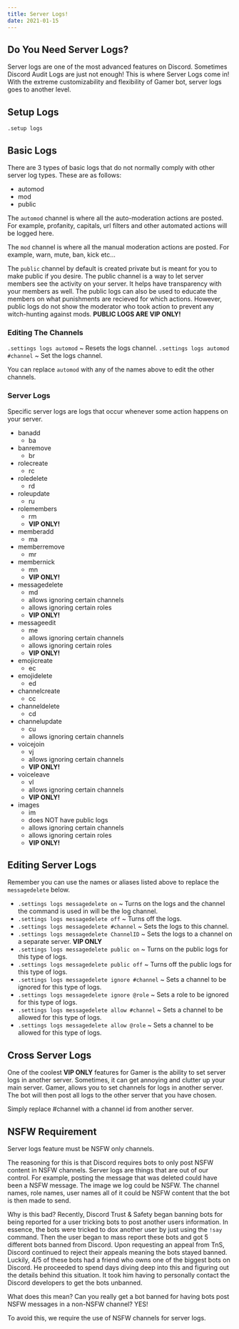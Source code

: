 ```yaml
---
title: Server Logs!
date: 2021-01-15
---
```


## Do You Need Server Logs?

Server logs are one of the most advanced features on Discord. Sometimes Discord Audit Logs are just not enough! This is where Server Logs come in! With the extreme customizability and flexibility of Gamer bot, server logs goes to another level.

## Setup Logs

`.setup logs`

## Basic Logs

There are 3 types of basic logs that do not normally comply with other server log types. These are as follows:

- automod
- mod
- public

The `automod` channel is where all the auto-moderation actions are posted. For example, profanity, capitals, url filters and other automated actions will be logged here.

The `mod` channel is where all the manual moderation actions are posted. For example, warn, mute, ban, kick etc...

The `public` channel by default is created private but is meant for you to make public if you desire. The public channel is a way to let server members see the activity on your server. It helps have transparency with your members as well. The public logs can also be used to educate the members on what punishments are recieved for which actions. However, public logs do not show the moderator who took action to prevent any witch-hunting against mods. **PUBLIC LOGS ARE VIP ONLY!**

### Editing The Channels

`.settings logs automod` ~ Resets the logs channel.
`.settings logs automod #channel` ~ Set the logs channel.

You can replace `automod` with any of the names above to edit the other channels.

### Server Logs

Specific server logs are logs that occur whenever some action happens on your server.

- banadd
  - ba
- banremove
  - br
- rolecreate
  - rc
- roledelete
  - rd
- roleupdate
  - ru
- rolemembers
  - rm
  - **VIP ONLY!**
- memberadd
  - ma
- memberremove
  - mr
- membernick
  - mn
  - **VIP ONLY!**
- messagedelete
  - md
  - allows ignoring certain channels
  - allows ignoring certain roles
  - **VIP ONLY!**
- messageedit
  - me
  - allows ignoring certain channels
  - allows ignoring certain roles
  - **VIP ONLY!**
- emojicreate
  - ec
- emojidelete
  - ed
- channelcreate
  - cc
- channeldelete
  - cd
- channelupdate
  - cu
  - allows ignoring certain channels
- voicejoin
  - vj
  - allows ignoring certain channels
  - **VIP ONLY!**
- voiceleave
  - vl
  - allows ignoring certain channels
  - **VIP ONLY!**
- images
  - im
  - does NOT have public logs
  - allows ignoring certain channels
  - allows ignoring certain roles
  - **VIP ONLY!**

## Editing Server Logs

Remember you can use the names or aliases listed above to replace the `messagedelete` below.

- `.settings logs messagedelete on` ~ Turns on the logs and the channel the command is used in will be the log channel.
- `.settings logs messagedelete off` ~ Turns off the logs.
- `.settings logs messagedelete #channel` ~ Sets the logs to this channel.
- `.settings logs messagedelete ChannelID` ~ Sets the logs to a channel on a separate server. **VIP ONLY**
- `.settings logs messagedelete public on` ~ Turns on the public logs for this type of logs.
- `.settings logs messagedelete public off` ~ Turns off the public logs for this type of logs.
- `.settings logs messagedelete ignore #channel` ~ Sets a channel to be ignored for this type of logs.
- `.settings logs messagedelete ignore @role` ~ Sets a role to be ignored for this type of logs.
- `.settings logs messagedelete allow #channel` ~ Sets a channel to be allowed for this type of logs.
- `.settings logs messagedelete allow @role` ~ Sets a channel to be allowed for this type of logs.

## Cross Server Logs

One of the coolest **VIP ONLY** features for Gamer is the ability to set server logs in another server. Sometimes, it can get annoying and clutter up your main server. Gamer, allows you to set channels for logs in another server. The bot will then post all logs to the other server that you have chosen.

Simply replace #channel with a channel id from another server.

## NSFW Requirement

Server logs feature must be NSFW only channels.

The reasoning for this is that Discord requires bots to only post NSFW content in NSFW channels. Server logs are things that are out of our control. For example, posting the message that was deleted could have been a NSFW message. The image we log could be NSFW. The channel names, role names, user names all of it could be NSFW content that the bot is then made to send.

Why is this bad? Recently, Discord Trust & Safety began banning bots for being reported for a user tricking bots to post another users information. In essence, the bots were tricked to dox another user by just using the `!say` command. Then the user began to mass report these bots and got 5 different bots banned from Discord. Upon requesting an appeal from TnS, Discord continued to reject their appeals meaning the bots stayed banned. Luckily, 4/5 of these bots had a friend who owns one of the biggest bots on Discord. He proceeded to spend days diving deep into this and figuring out the details behind this situation. It took him having to personally contact the Discord developers to get the bots unbanned.

What does this mean? Can you really get a bot banned for having bots post NSFW messages in a non-NSFW channel? YES!

To avoid this, we require the use of NSFW channels for server logs.
